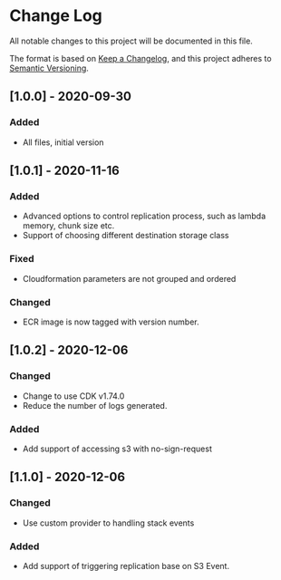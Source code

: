 # Change Log
All notable changes to this project will be documented in this file.

The format is based on [Keep a Changelog](https://keepachangelog.com/en/1.0.0/),
and this project adheres to [Semantic Versioning](https://semver.org/spec/v2.0.0.html).

## [1.0.0] - 2020-09-30
### Added
- All files, initial version


## [1.0.1] - 2020-11-16
### Added
- Advanced options to control replication process, such as lambda memory, chunk size etc.
- Support of choosing different destination storage class

### Fixed
- Cloudformation parameters are not grouped and ordered

### Changed
- ECR image is now tagged with version number.


## [1.0.2] - 2020-12-06

### Changed
- Change to use CDK v1.74.0
- Reduce the number of logs generated.

### Added
- Add support of accessing s3 with no-sign-request

## [1.1.0] - 2020-12-06

### Changed
- Use custom provider to handling stack events

### Added
- Add support of triggering replication base on S3 Event.